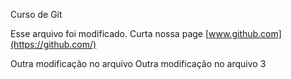 Curso de Git

Esse arquivo foi modificado.
Curta nossa page [www.github.com](https://github.com/)

Outra modificação no arquivo
Outra modificação no arquivo 3